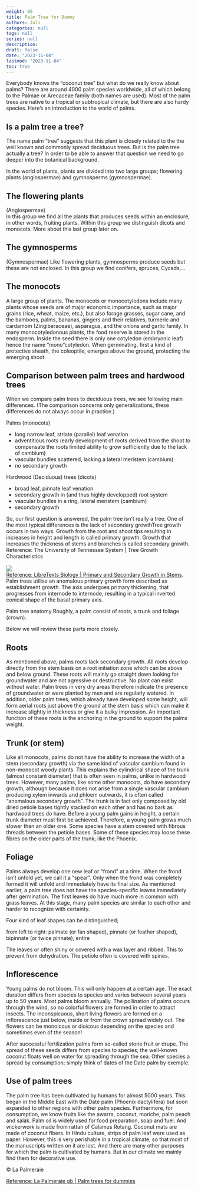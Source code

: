 ```yaml
---
weight: 06
title: Palm Tree for Dummy
authors: Juli
categories: null
tags: null
series: null
description: 
draft: false
date: "2023-11-04"
lastmod: "2023-11-04"
toc: true
---
```


<!--more-->

Everybody knows the “coconut tree” but what do we really know about palms? There are around 4000 palm species worldwide, all of which belong to the Palmae or Arecaceae family (both names are used). Most of the palm trees are native to a tropical or subtropical climate, but there are also hardy species. Here’s an introduction to the world of palms.

## Is a palm tree a tree?

The name palm “tree” suggests that this plant is closely related to the the well known and commonly spread deciduous trees. But is the palm tree actually a tree? In order to be able to answer that question we need to go deeper into the botanical background.

In the world of plants, plants are divided into two large groups; flowering plants (angiospermae) and gymnosperms (gymnospermae).


## The flowering plants

(Angiospermae)  
In this group we find all the plants that produces seeds within an enclosure, in other words, fruiting plants. Within this group we distinguish dicots and monocots. More about this last group later on.

## The gymnosperms

(Gymnospermae)
Like flowering plants, gymnosperms produce seeds but these are not enclosed. In this group we find conifers, spruces, Cycads,…

## The monocots

A large group of plants. The monocots or monocotyledons include many plants whose seeds are of major economic importance, such as major grains (rice, wheat, maize, etc.), but also forage grasses, sugar cane, and the bamboos, palms, bananas, gingers and their relatives, turmeric and cardamom (Zingiberaceae), asparagus, and the onions and garlic family. In many monocotyledonous plants, the food reserve is stored in the endosperm. Inside the seed there is only one cotyledon (embryonic leaf) hence the name “mono”cotyledon. When germinating, first a kind of protective sheath, the coleoptile, emerges above the ground, protecting the emerging shoot.

## Comparison between palm trees and hardwood trees

When we compare palm trees to deciduous trees, we see following main differences. (The comparison concerns only generalizations, these differences do not always occur in practice.)

Palms (monocots)  
<ul>
<li>long narrow leaf, striate (parallel) leaf venation</li>
<li>adventitious roots (early development of roots derived from the shoot to compensate the roots limited ability to grow sufficiently due to the lack of cambium)</li>
<li>vascular bundles scattered, lacking a lateral meristem (cambium)</li>
<li>no secondary growth</li>
</ul>

Hardwood (Deciduous) trees (dicots)  
<ul>
<li>broad leaf, pinnate  leaf venation<l/i>
<li>secondary growth in (and thus highly developped) root system</li>
<li>vascular bundles in a ring, lateral meristem (cambium)</li>
<li>secondary growth</li>
</ul>

So, our first question is answered, the palm tree isn’t really a tree. One of the most typical differences is the lack of secondary growth<label for="growth" class="margin-toggle sidenote-number"></label><span class="sidenote">Tree growth occurs in two ways. Growth from the root and shoot tips resulting in increases in height and length is called primary growth. Growth that increases the thickness of stems and branches is called secondary growth.<br>Reference: The University of Tennessee System | Tree Growth Characteristics<br><br>![](https://bio.libretexts.org/@api/deki/files/78489/figure-30-02-07.jpeg?revision=1)<br><a href = "https://bio.libretexts.org/Bookshelves/Introductory_and_General_Biology/Book%3A_General_Biology_(Boundless)/30%3A_Plant_Form_and_Physiology/30.04%3A_Stems_-_Primary_and_Secondary_Growth_in_Stems" target="_blank" rel="noopener noreferrer">Reference: LibreTexts Biology | Primary and Secondary Growth in Stems</a></span>. Palm trees utilise an anomalous primary growth form described as establishment growth. The axis undergoes primary thickening, that progresses from internode to internode, resulting in a typical inverted conical shape of the basal primary axis.

Palm tree anatomy
Roughly, a palm consist of roots, a trunk and foliage (crown).  

Below we will review these parts more closely.

## Roots

As mentioned above, palms roots lack secondary growth. All roots develop directly from the stem basis on a root initiation zone which can be above and below ground. These roots will mainly go straight down looking for groundwater and are not agressive or destructive. No plant can exist without water. Palm trees in very dry areas therefore indicate the presence of groundwater or were planted by men and are regularly watered. In addition, older palm trees, which already have developed some height, will form aerial roots just above the ground at the stem basis which can make it increase slightly in thickness or give it a bulky impression. An important function of these roots is the anchoring in the ground to support the palms weight.



## Trunk (or stem)

Like all monocots, palms do not have the ability to increase the width of a stem (secondary growth) via the same kind of vascular cambium found in non-monocot woody plants. This explains the cylindrical shape of the trunk (almost constant diameter) that is often seen in palms, unlike in hardwood trees. However, many palms, like some other monocots, do have secondary growth, although because it does not arise from a single vascular cambium producing xylem inwards and phloem outwards, it is often called “anomalous secondary growth”. The trunk is in fact only composed by old dried petiole bases tightly stacked on each other and has no bark as hardwood trees do have. Before a young palm gains in height, a certain trunk diameter must first be achieved. Therefore, a young palm grows much slower than an older one. Some species have a stem covered with fibrous threads between the petiole bases. Some of these species may loose these fibres on the older parts of the trunk; like the Phoenix.

## Foliage

Palms always develop one new leaf or “frond” at a time. When the frond isn’t unfold yet, we call it a “spear”. Only when the frond was completely formed it will unfold and immediately have its final size. As mentioned earlier, a palm tree does not have the species-specific leaves immediately after germination. The first leaves do have much more in common with grass leaves. At this stage, many palm species are similar to each other and harder to recognize with certainty.

Four kind of leaf shapes can be distinguished;

from left to right: palmate (or fan shaped), pinnate (or feather shaped), bipinnate (or twice pinnate), entire

The leaves or often shiny or covered with a wax layer and ribbed. This to prevent from dehydration. The petiole often is covered with spines.

## Inflorescence

Young palms do not bloom. This will only happen at a certain age. The exact duration differs from species to species and varies between several years up to 50 years. Most palms bloom annually. The pollination of palms occurs through the wind, so no colorful flowers are formed in order to attract insects. The inconspicuous, short living flowers are formed on a inflorescence just below, inside or from the crown spread widely out. The flowers can be monoicous or dioicous depending on the species and sometimes even of the season!

After successful fertilization palms form so-called stone fruit or drupe. The spread of these seeds differs from species to species; the well-known coconut floats well on water for spreading through the sea. Other species a spread by consumption; simply think of dates of the Date palm by exemple.

## Use of palm trees

The palm tree has been cultivated by humans for almost 5000 years. This began in the Middle East with the Date palm (Phoenix dactylifera) but soon expanded to other regions with other palm species. Furthermore, for consumption, we know fruits like the awarra, coconut, moriche, palm peach and salak. Palm oil is widely used for food preparation, soap and fuel.  And wickerwork is made from rattan of Calamus Rotang. Coconut mats are made of coconut fibers. In Hindu culture, strips of palm leaf were used as paper. However, this is very perishable in a tropical climate, so that most of the manuscripts written on it are lost. And there are many other purposes for which the palm is cultivated by humans. But in our climate we mainly find them for decorative use.

© La Palmeraie

<a href = "http://palmvrienden.net/gblapalmeraie/2017/07/11/palm-trees-for-dummies/" target="_blank" rel="noopener noreferrer">Reference: La Palmeraie gb | Palm trees for dummies</a>